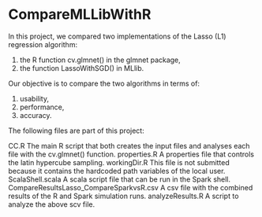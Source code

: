 # CompareMLLibWithR
In this project, we compared two implementations of the Lasso (L1) regression algorithm:
1) the R function cv.glmnet() in the glmnet package, 
2) the function LassoWithSGD() in MLlib. 

Our objective is to compare the two algorithms in terms of:
1) usability,
2) performance,
3) accuracy.

The following files are part of this project:

CC.R              The main R script that both creates the input files and analyses each file with the cv.glmnet() function.
properties.R      A properties file that controls the latin hypercube sampling.
workingDir.R      This file is not submitted because it contains the hardcoded path variables of the local user. 
ScalaShell.scala  A scala script file that can be run in the Spark shell. 
CompareResultsLasso_CompareSparkvsR.csv 
                  A csv file with the combined results of the R and Spark simulation runs. 
analyzeResults.R  A script to analyze the above scv file.
